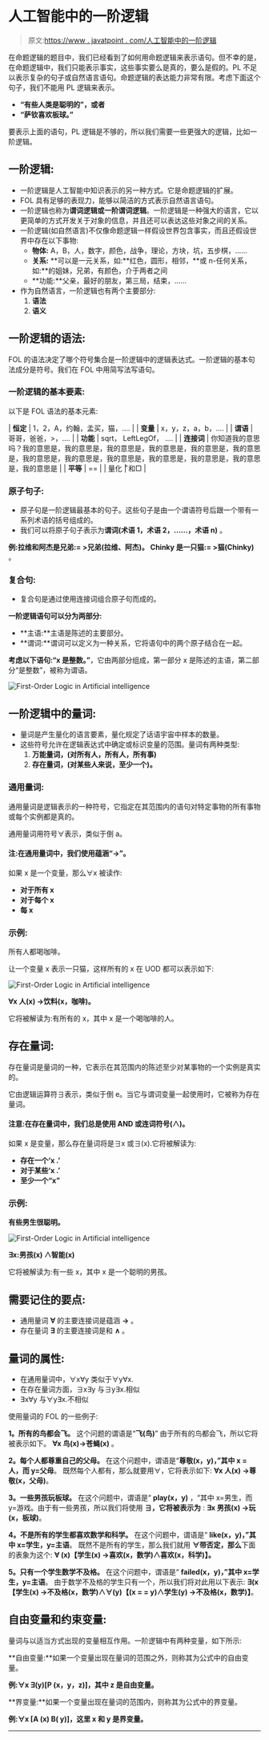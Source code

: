 # 人工智能中的一阶逻辑

> 原文:[https://www . javatpoint . com/人工智能中的一阶逻辑](https://www.javatpoint.com/first-order-logic-in-artificial-intelligence)

在命题逻辑的题目中，我们已经看到了如何用命题逻辑来表示语句。但不幸的是，在命题逻辑中，我们只能表示事实，这些事实要么是真的，要么是假的。PL 不足以表示复杂的句子或自然语言语句。命题逻辑的表达能力非常有限。考虑下面这个句子，我们不能用 PL 逻辑来表示。

*   **“有些人类是聪明的”，或者**
*   **“萨钦喜欢板球。”**

要表示上面的语句，PL 逻辑是不够的，所以我们需要一些更强大的逻辑，比如一阶逻辑。

## 一阶逻辑:

*   一阶逻辑是人工智能中知识表示的另一种方式。它是命题逻辑的扩展。
*   FOL 具有足够的表现力，能够以简洁的方式表示自然语言语句。
*   一阶逻辑也称为**谓词逻辑或一阶谓词逻辑**。一阶逻辑是一种强大的语言，它以更简单的方式开发关于对象的信息，并且还可以表达这些对象之间的关系。
*   一阶逻辑(如自然语言)不仅像命题逻辑一样假设世界包含事实，而且还假设世界中存在以下事物:
    *   **物体:** A，B，人，数字，颜色，战争，理论，方块，坑，五步棋，......
    *   **关系:** **可以是一元关系，如:**红色，圆形，相邻，**或 n-任何关系，如:**的姐妹，兄弟，有颜色，介于两者之间
    *   **功能:**父亲，最好的朋友，第三局，结束，......
*   作为自然语言，一阶逻辑也有两个主要部分:
    1.  **语法**
    2.  **语义**

## 一阶逻辑的语法:

FOL 的语法决定了哪个符号集合是一阶逻辑中的逻辑表达式。一阶逻辑的基本句法成分是符号。我们在 FOL 中用简写法写语句。

### 一阶逻辑的基本要素:

以下是 FOL 语法的基本元素:

| **恒定** | 1，2，A，约翰，孟买，猫，.... |
| **变量** | x，y，z，a，b，.... |
| **谓语** | 哥哥，爸爸，>，.... |
| **功能** | sqrt， LeftLegOf， .... |
| **连接词** | 你知道我的意思吗？我的意思是，我的意思是，我的意思是，我的意思是，我的意思是，我的意思是，我的意思是，我的意思是，我的意思是，我的意思是，我的意思是，我的意思是，我的意思是 |
| **平等** | == |
| 量化 | ͦ和□ |

### 原子句子:

*   原子句是一阶逻辑最基本的句子。这些句子是由一个谓语符号后跟一个带有一系列术语的括号组成的。
*   我们可以将原子句子表示为**谓词(术语 1，术语 2，......，术语 n)** 。

**例:拉维和阿杰是兄弟:= >兄弟(拉维、阿杰)。
Chinky 是一只猫:= >猫(Chinky)** 。

### 复合句:

*   复合句是通过使用连接词组合原子句而成的。

**一阶逻辑语句可以分为两部分:**

*   **主语:**主语是陈述的主要部分。
*   **谓词:**谓词可以定义为一种关系，它将语句中的两个原子结合在一起。

**考虑以下语句:“x 是整数。”**，它由两部分组成，第一部分 x 是陈述的主语，第二部分“是整数”，被称为谓语。

![First-Order Logic in Artificial intelligence](../Images/f8508934058167b1057d0ed217b89f48.png)

## 一阶逻辑中的量词:

*   量词是产生量化的语言要素，量化规定了话语宇宙中样本的数量。
*   这些符号允许在逻辑表达式中确定或标识变量的范围。量词有两种类型:
    1.  **万能量词，(对所有人，所有人，所有事)**
    2.  **存在量词，(对某些人来说，至少一个)。**

### 通用量词:

通用量词是逻辑表示的一种符号，它指定在其范围内的语句对特定事物的所有事物或每个实例都是真的。

通用量词用符号∀表示，类似于倒 a。

#### 注:在通用量词中，我们使用蕴涵“→”。

如果 x 是一个变量，那么∀x 被读作:

*   **对于所有 x**
*   **对于每个 x**
*   **每 x**

### 示例:

所有人都喝咖啡。

让一个变量 x 表示一只猫，这样所有的 x 在 UOD 都可以表示如下:

![First-Order Logic in Artificial intelligence](../Images/0c21dfb03008bc361224b05d996b2f0d.png)

**∀x 人(x) →饮料(x，咖啡)。**

它将被解读为:有所有的 x，其中 x 是一个喝咖啡的人。

## 存在量词:

存在量词是量词的一种，它表示在其范围内的陈述至少对某事物的一个实例是真实的。

它由逻辑运算符∃表示，类似于倒 e。当它与谓词变量一起使用时，它被称为存在量词。

#### 注意:在存在量词中，我们总是使用 AND 或连词符号(∧)。

如果 x 是变量，那么存在量词将是∃x 或∃(x).它将被解读为:

*   **存在一个‘x .’**
*   **对于某些‘x .’**
*   **至少一个“x”**

### 示例:

**有些男生很聪明。**

![First-Order Logic in Artificial intelligence](../Images/719cdea1409b6a0ba97bc551cd562939.png)

**∃x:男孩(x) ∧智能(x)**

它将被解读为:有一些 x，其中 x 是一个聪明的男孩。

## 需要记住的要点:

*   通用量词 **∀** 的主要连接词是蕴涵 **→** 。
*   存在量词 **∃** 的主要连接词是和 **∧** 。

## 量词的属性:

*   在通用量词中，∀x∀y 类似于∀y∀x.
*   在存在量词方面，∃x∃y 与∃y∃x.相似
*   ∃x∀y 与∀y∃x.不相似

使用量词的 FOL 的一些例子:

**1。所有的鸟都会飞。**
这个问题的谓语是“**飞(鸟)**”
由于所有的鸟都会飞，所以它将被表示如下。
**∀x 鸟(x)→苍蝇(x)** 。

**2。每个人都尊重自己的父母。**
在这个问题中，谓语是“**尊敬(x，y)，”其中 x =人，而 y=父母**。
既然每个人都有，那么就要用∀，它将表示如下:
**∀x 人(x) →尊敬(x，父母)**。

**3。一些男孩玩板球。**
在这个问题中，谓语是“ **play(x，y)** ，“其中 x=男生，而 y=游戏。由于有一些男孩，所以我们将使用 **∃，它将被表示为** :
**∃x 男孩(x) →玩(x，板球)**。

**4。不是所有的学生都喜欢数学和科学。**
在这个问题中，谓语是“ **like(x，y)，”其中 x=学生，y=主语**。
既然不是所有的学生，那么我们就用 **∀带否定，那么**下面的表象为这个:
**∀ (x)【学生(x) →喜欢(x，数学)∧喜欢(x，科学)】。**

**5。只有一个学生数学不及格。**
在这个问题中，谓语是“ **failed(x，y)，”其中 x=学生，y=主语**。
由于数学不及格的学生只有一个，所以我们将对此用以下表示:
**∃(x【学生(x) →不及格(x，数学)∧∀(y)【(x = = y)∧学生(y) →不及格(x，数学)】**。

## 自由变量和约束变量:

量词与以适当方式出现的变量相互作用。一阶逻辑中有两种变量，如下所示:

**自由变量:**如果一个变量出现在量词的范围之外，则称其为公式中的自由变量。

**例:∀x ∃(y)[P (x，y，z)]，其中 z 是自由变量。**

**界变量:**如果一个变量出现在量词的范围内，则称其为公式中的界变量。

**例:∀x [A (x) B( y)]，这里 x 和 y 是界变量。**

* * *